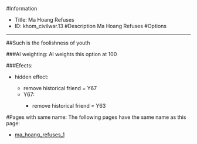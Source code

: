 #Information
 - Title: Ma Hoang Refuses
 - ID: khom_civilwar.13
#Description
Ma Hoang Refuses
#Options

___
##Such is the foolishness of youth

###AI weighting:
AI weights this option at 100


###Efects:<ul><li>hidden effect:</li><ul><li>remove historical friend = Y67</li><li>Y67:</li><ul><li>remove historical friend = Y63</li></ul></ul></ul>


#Pages with same name:
The following pages have the same name as this page:
 - [ma_hoang_refuses_1](ma_hoang_refuses_1.md)
